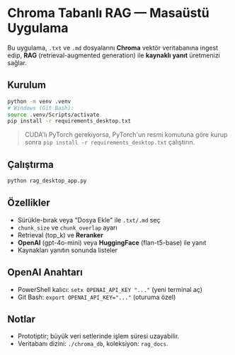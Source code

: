 # Chroma Tabanlı RAG — Masaüstü Uygulama

Bu uygulama, `.txt` ve `.md` dosyalarını **Chroma** vektör veritabanına ingest edip, **RAG** (retrieval-augmented generation) ile **kaynaklı yanıt** üretmenizi sağlar.

## Kurulum
```bash
python -m venv .venv
# Windows (Git Bash):
source .venv/Scripts/activate
pip install -r requirements_desktop.txt
```

> CUDA'lı PyTorch gerekiyorsa, PyTorch'un resmi komutuna göre kurup sonra `pip install -r requirements_desktop.txt` çalıştırın.

## Çalıştırma
```bash
python rag_desktop_app.py
```

## Özellikler
- Sürükle-bırak veya "Dosya Ekle" ile `.txt/.md` seç
- `chunk_size` ve `chunk_overlap` ayarı
- Retrieval (top_k) ve **Reranker**
- **OpenAI** (gpt-4o-mini) veya **HuggingFace** (flan-t5-base) ile yanıt
- Kaynakları yanıtın sonunda listeler

## OpenAI Anahtarı
- PowerShell kalıcı: `setx OPENAI_API_KEY "..."` (yeni terminal aç)
- Git Bash: `export OPENAI_API_KEY="..."` (oturuma özel)

## Notlar
- Prototiptir; büyük veri setlerinde işlem süresi uzayabilir.
- Veritabanı dizini: `./chroma_db`, koleksiyon: `rag_docs`.
